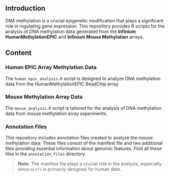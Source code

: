 ## Introduction

DNA methylation is a crucial epigenetic modification that plays a significant role in regulating gene expression. This repository provides R scripts for the analysis of DNA methylation data generated from the **Infinium HumanMethylationEPIC** and **Infinium Mouse Methylation** arrays.

## Content

### Human EPIC Array Methylation Data

The `human_epic_analysis.R` script is designed to analyze DNA methylation data from the HumanMethylationEPIC BeadChip array.

### Mouse Methylation Array Data

The `mouse_analysis.R` script is tailored for the analysis of DNA methylation data from mouse methylation array experiments.

### Annotation Files

This repository includes annotation files created to analyze the mouse methylation data. These files consist of the manifest file and two additional files providing essential information about genomic features. Find all these files in the `annotation_files` directory.

> **Note:** The manifest file plays a crucial role in the analysis, especially since `minfi` is primarily designed for human data.
